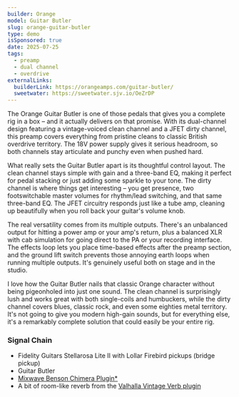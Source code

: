 ```yaml
---
builder: Orange
model: Guitar Butler
slug: orange-guitar-butler
type: demo
isSponsored: true
date: 2025-07-25
tags:
  - preamp
  - dual channel
  - overdrive
externalLinks:
  builderLink: https://orangeamps.com/guitar-butler/
  sweetwater: https://sweetwater.sjv.io/OeZrDP
---
```


The Orange Guitar Butler is one of those pedals that gives you a complete rig in a box – and it actually delivers on that promise. With its dual-channel design featuring a vintage-voiced clean channel and a JFET dirty channel, this preamp covers everything from pristine cleans to classic British overdrive territory. The 18V power supply gives it serious headroom, so both channels stay articulate and punchy even when pushed hard.

What really sets the Guitar Butler apart is its thoughtful control layout. The clean channel stays simple with gain and a three-band EQ, making it perfect for pedal stacking or just adding some sparkle to your tone. The dirty channel is where things get interesting – you get presence, two footswitchable master volumes for rhythm/lead switching, and that same three-band EQ. The JFET circuitry responds just like a tube amp, cleaning up beautifully when you roll back your guitar's volume knob.

The real versatility comes from its multiple outputs. There's an unbalanced output for hitting a power amp or your amp's return, plus a balanced XLR with cab simulation for going direct to the PA or your recording interface. The effects loop lets you place time-based effects after the preamp section, and the ground lift switch prevents those annoying earth loops when running multiple outputs. It's genuinely useful both on stage and in the studio.

I love how the Guitar Butler nails that classic Orange character without being pigeonholed into just one sound. The clean channel is surprisingly lush and works great with both single-coils and humbuckers, while the dirty channel covers blues, classic rock, and even some eighties metal territory. It's not going to give you modern high-gain sounds, but for everything else, it's a remarkably complete solution that could easily be your entire rig.

### Signal Chain

- Fidelity Guitars Stellarosa Lite II with Lollar Firebird pickups (bridge pickup)
- Guitar Butler
- [Mixwave Benson Chimera Plugin*](https://sweetwater.sjv.io/B0N2PL)
- A bit of room-like reverb from the [Valhalla Vintage Verb plugin](https://valhalladsp.com/shop/reverb/valhalla-vintage-verb/)

